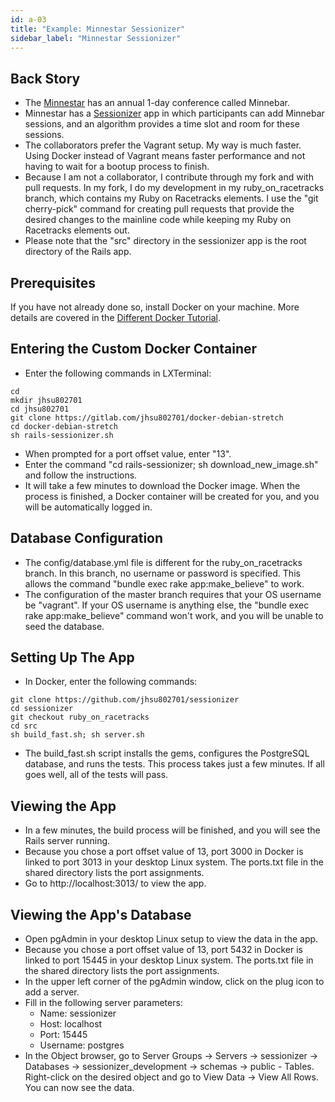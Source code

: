 ```yaml
---
id: a-03
title: "Example: Minnestar Sessionizer"
sidebar_label: "Minnestar Sessionizer"
---
```


## Back Story
* The [Minnestar](https://minnestar.org/) has an annual 1-day conference called Minnebar.
* Minnestar has a [Sessionizer](https://github.com/minnestar/sessionizer) app in which participants can add Minnebar sessions, and an algorithm provides a time slot and room for these sessions.
* The collaborators prefer the Vagrant setup.  My way is much faster.  Using Docker instead of Vagrant means faster performance and not having to wait for a bootup process to finish.
* Because I am not a collaborator, I contribute through my fork and with pull requests.  In my fork, I do my development in my ruby_on_racetracks branch, which contains my Ruby on Racetracks elements.  I use the "git cherry-pick" command for creating pull requests that provide the desired changes to the mainline code while keeping my Ruby on Racetracks elements out.
* Please note that the "src" directory in the sessionizer app is the root directory of the Rails app.

## Prerequisites
If you have not already done so, install Docker on your machine.  More details are covered in the [Different Docker Tutorial](https://www.differentdockertutorial.com/).

## Entering the Custom Docker Container
* Enter the following commands in LXTerminal:
```
cd
mkdir jhsu802701
cd jhsu802701
git clone https://gitlab.com/jhsu802701/docker-debian-stretch
cd docker-debian-stretch
sh rails-sessionizer.sh
```
* When prompted for a port offset value, enter "13".
* Enter the command "cd rails-sessionizer; sh download_new_image.sh" and follow the instructions.
* It will take a few minutes to download the Docker image.  When the process is finished, a Docker container will be created for you, and you will be automatically logged in.

## Database Configuration
* The config/database.yml file is different for the ruby_on_racetracks branch.  In this branch, no username or password is specified.  This allows the command "bundle exec rake app:make_believe" to work.
* The configuration of the master branch requires that your OS username be "vagrant".  If your OS username is anything else, the "bundle exec rake app:make_believe" command won't work, and you will be unable to seed the database.

## Setting Up The App
* In Docker, enter the following commands:
```
git clone https://github.com/jhsu802701/sessionizer
cd sessionizer
git checkout ruby_on_racetracks
cd src
sh build_fast.sh; sh server.sh
```
* The build_fast.sh script installs the gems, configures the PostgreSQL database, and runs the tests. This process takes just a few minutes. If all goes well, all of the tests will pass.

## Viewing the App
* In a few minutes, the build process will be finished, and you will see the Rails server running.
* Because you chose a port offset value of 13, port 3000 in Docker is linked to port 3013 in your desktop Linux system.  The ports.txt file in the shared directory lists the port assignments.
* Go to http://localhost:3013/ to view the app.

## Viewing the App's Database
* Open pgAdmin in your desktop Linux setup to view the data in the app.
* Because you chose a port offset value of 13, port 5432 in Docker is linked to port 15445 in your desktop Linux system.  The ports.txt file in the shared directory lists the port assignments.
* In the upper left corner of the pgAdmin window, click on the plug icon to add a server.
* Fill in the following server parameters:
  * Name: sessionizer
  * Host: localhost
  * Port: 15445
  * Username: postgres
* In the Object browser, go to Server Groups -> Servers -> sessionizer -> Databases -> sessionizer_development -> schemas -> public - Tables.  Right-click on the desired object and go to View Data -> View All Rows.  You can now see the data.
